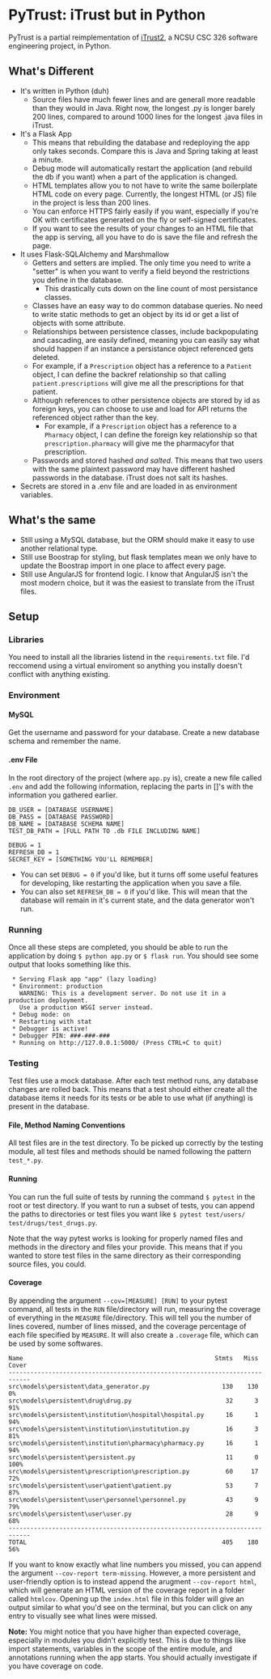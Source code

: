 # PyTrust: iTrust but in Python

PyTrust is a partial reimplementation of [iTrust2](https://github.ncsu.edu/engr-csc326-staff/iTrust2-v7), a NCSU CSC 326 software engineering project, in Python.

## What's Different

-   It's written in Python (duh)
    -   Source files have much fewer lines and are generall more readable than they would in Java. Right now, the longest .py is longer barely 200 lines, compared to around 1000 lines for the longest .java files in iTrust.
-   It's a Flask App
    -   This means that rebuilding the database and redeploying the app only takes seconds. Compare this is Java and Spring taking at least a minute.
    -   Debug mode will automatically restart the application (and rebuild the db if you want) when a part of the application is changed.
    -   HTML templates allow you to not have to write the same boilerplate HTML code on every page. Currently, the longest HTML (or JS) file in the project is less than 200 lines.
    -   You can enforce HTTPS fairly easily if you want, especially if you're OK with certificates generated on the fly or self-signed certificates.
    -   If you want to see the results of your changes to an HTML file that the app is serving, all you have to do is save the file and refresh the page.
-   It uses Flask-SQLAlchemy and Marshmallow
    -   Getters and setters are implied. The only time you need to write a "setter" is when you want to verify a field beyond the restrictions you define in the database.
        -   This drastically cuts down on the line count of most persistance classes.
    -   Classes have an easy way to do common database queries. No need to write static methods to get an object by its id or get a list of objects with some attribute.
    -   Relationships between persistence classes, include backpopulating and cascading, are easily defined, meaning you can easily say what should happen if an instance a persistance object referenced gets deleted.
    -   For example, if a `Prescription` object has a reference to a `Patient` object, I can define the backref relationship so that calling `patient.prescriptions` will give me all the prescriptions for that patient.
    -   Although references to other persistence objects are stored by id as foreign keys, you can choose to use and load for API returns the referenced object rather than the key.
        -   For example, if a `Prescription` object has a reference to a `Pharmacy` object, I can define the foreign key relationship so that `prescription.pharmacy` will give me the pharmacyfor that prescription.
    -   Passwords and stored hashed _and salted_. This means that two users with the same plaintext password may have different hashed passwords in the database. iTrust does not salt its hashes.
-   Secrets are stored in a .env file and are loaded in as environment variables.

## What's the same

-   Still using a MySQL database, but the ORM should make it easy to use another relational type.
-   Still use Boostrap for styling, but flask templates mean we only have to update the Boostrap import in one place to affect every page.
-   Still use AngularJS for frontend logic. I know that AngularJS isn't the most modern choice, but it was the easiest to translate from the iTrust files.

## Setup

### Libraries

You need to install all the libraries listend in the `requirements.txt` file. I'd reccomend using a virtual enviroment so anything you instally doesn't conflict with anything existing.

### Environment

#### MySQL

Get the username and password for your database. Create a new database schema and remember the name.

#### .env File

In the root directory of the project (where `app.py` is), create a new file called `.env` and add the following information, replacing the parts in []'s with the information you gathered earlier.

```
DB_USER = [DATABASE USERNAME]
DB_PASS = [DATABASE PASSWORD]
DB_NAME = [DATABASE SCHEMA NAME]
TEST_DB_PATH = [FULL PATH TO .db FILE INCLUDING NAME]

DEBUG = 1
REFRESH_DB = 1
SECRET_KEY = [SOMETHING YOU'LL REMEMBER]
```

-   You can set `DEBUG = 0` if you'd like, but it turns off some useful features for developing, like restarting the application when you save a file.
-   You can also set `REFRESH_DB = 0` if you'd like. This will mean that the database will remain in it's current state, and the data generator won't run.

### Running

Once all these steps are completed, you should be able to run the application by doing `$ python app.py` or `$ flask run`. You should see some output that looks something like this.

```
 * Serving Flask app "app" (lazy loading)
 * Environment: production
   WARNING: This is a development server. Do not use it in a production deployment.
   Use a production WSGI server instead.
 * Debug mode: on
 * Restarting with stat
 * Debugger is active!
 * Debugger PIN: ###-###-###
 * Running on http://127.0.0.1:5000/ (Press CTRL+C to quit)
```

### Testing

Test files use a mock database.
After each test method runs, any database changes are rolled back.
This means that a test should either create all the database items it needs for its tests or be able to use what (if anything) is present in the database.

#### File, Method Naming Conventions

All test files are in the test directory.
To be picked up correctly by the testing module, all test files and methods should be named following the pattern `test_*.py`.

#### Running

You can run the full suite of tests by running the command `$ pytest` in the root or test directory.
If you want to run a subset of tests, you can append the paths to directories or test files you want like `$ pytest test/users/ test/drugs/test_drugs.py`.

Note that the way pytest works is looking for properly named files and methods in the directory and files your provide.
This means that if you wanted to store test files in the same directory as their corresponding source files, you could.

#### Coverage

By appending the argument `--cov=[MEASURE] [RUN]` to your pytest command, all tests in the `RUN` file/directory will run, measuring the coverage of everything in the `MEASURE` file/directory.
This will tell you the number of lines covered, number of lines missed, and the coverage percentage of each file specified by `MEASURE`.
It will also create a `.coverage` file, which can be used by some softwares.

```
Name                                                     Stmts   Miss  Cover
----------------------------------------------------------------------------
src\models\persistent\data_generator.py                    130    130     0%
src\models\persistent\drug\drug.py                          32      3    91%
src\models\persistent\institution\hospital\hospital.py      16      1    94%
src\models\persistent\institution\instutitution.py          16      3    81%
src\models\persistent\institution\pharmacy\pharmacy.py      16      1    94%
src\models\persistent\persistent.py                         11      0   100%
src\models\persistent\prescription\prescription.py          60     17    72%
src\models\persistent\user\patient\patient.py               53      7    87%
src\models\persistent\user\personnel\personnel.py           43      9    79%
src\models\persistent\user\user.py                          28      9    68%
----------------------------------------------------------------------------
TOTAL                                                      405    180    56%
```

If you want to know exactly what line numbers you missed, you can append the argument `--cov-report term-missing`.
However, a more persistent and user-friendly option is to instead append the arugment `--cov-report html`, which will generate an HTML version of the coverage report in a folder called `htmlcov`.
Opening up the `index.html` file in this folder will give an output similar to what you'd see on the terminal, but you can click on any entry to visually see what lines were missed.

**Note:** You might notice that you have higher than expected coverage, especially in modules you didn't explicitly test. This is due to things like import statements, variables in the scope of the entire module, and annotations running when the app starts. You should actually investigate if you have coverage on code.
